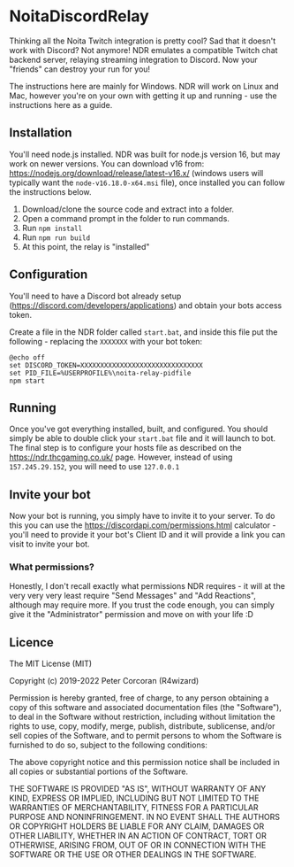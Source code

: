 # NoitaDiscordRelay
Thinking all the Noita Twitch integration is pretty cool? Sad that it doesn't work with Discord? Not anymore! NDR emulates a compatible Twitch chat backend server, relaying streaming integration to Discord. Now your "friends" can destroy your run for you!

The instructions here are mainly for Windows. NDR will work on Linux and Mac, however you're on your own with getting it up and running - use the instructions here as a guide.

## Installation
You'll need node.js installed. NDR was built for node.js version 16, but may work on newer versions. You can download v16 from: https://nodejs.org/download/release/latest-v16.x/ (windows users will typically want the `node-v16.18.0-x64.msi` file), once installed you can follow the instructions below.

1. Download/clone the source code and extract into a folder.
2. Open a command prompt in the folder to run commands.
3. Run `npm install`
4. Run `npm run build`
5. At this point, the relay is "installed"

## Configuration
You'll need to have a Discord bot already setup (https://discord.com/developers/applications) and obtain your bots access token.

Create a file in the NDR folder called `start.bat`, and inside this file put the following - replacing the `XXXXXXX` with your bot token:
```
@echo off
set DISCORD_TOKEN=XXXXXXXXXXXXXXXXXXXXXXXXXXXXXXX
set PID_FILE=%USERPROFILE%\noita-relay-pidfile
npm start
```

## Running
Once you've got everything installed, built, and configured. You should simply be able to double click your `start.bat` file and it will launch to bot. The final step is to configure your hosts file as described on the https://ndr.thcgaming.co.uk/ page. However, instead of using `157.245.29.152`, you will need to use `127.0.0.1`

## Invite your bot
Now your bot is running, you simply have to invite it to your server. To do this you can use the https://discordapi.com/permissions.html calculator - you'll need to provide it your bot's Client ID and it will provide a link you can visit to invite your bot.

### What permissions?
Honestly, I don't recall exactly what permissions NDR requires - it will at the very very very least require "Send Messages" and "Add Reactions", although may require more. If you trust the code enough, you can simply give it the "Administrator" permission and move on with your life :D

## Licence
The MIT License (MIT)

Copyright (c) 2019-2022 Peter Corcoran (R4wizard)

Permission is hereby granted, free of charge, to any person obtaining a copy
of this software and associated documentation files (the "Software"), to deal
in the Software without restriction, including without limitation the rights
to use, copy, modify, merge, publish, distribute, sublicense, and/or sell
copies of the Software, and to permit persons to whom the Software is
furnished to do so, subject to the following conditions:

The above copyright notice and this permission notice shall be included in all
copies or substantial portions of the Software.

THE SOFTWARE IS PROVIDED "AS IS", WITHOUT WARRANTY OF ANY KIND, EXPRESS OR
IMPLIED, INCLUDING BUT NOT LIMITED TO THE WARRANTIES OF MERCHANTABILITY,
FITNESS FOR A PARTICULAR PURPOSE AND NONINFRINGEMENT. IN NO EVENT SHALL THE
AUTHORS OR COPYRIGHT HOLDERS BE LIABLE FOR ANY CLAIM, DAMAGES OR OTHER
LIABILITY, WHETHER IN AN ACTION OF CONTRACT, TORT OR OTHERWISE, ARISING FROM,
OUT OF OR IN CONNECTION WITH THE SOFTWARE OR THE USE OR OTHER DEALINGS IN THE
SOFTWARE.
